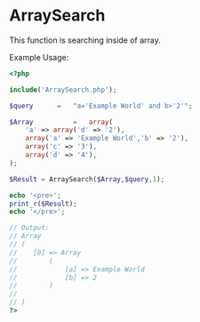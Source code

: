 ArraySearch
===================

This function is searching inside of array.

Example Usage:
```php
<?php

include('ArraySearch.php');

$query		=	"a='Example World' and b>'2'";

$Array			=	array(
    'a' => array('d' => '2'),
    array('a' => 'Example World','b' => '2'),
    array('c' => '3'),
    array('d' => '4'),
);

$Result = ArraySearch($Array,$query,1);

echo '<pre>';
print_r($Result);
echo '</pre>';

// Output:
// Array
// (
//    [0] => Array
//        (
//            [a] => Example World
//            [b] => 2
//        )
//
// )
?>
```
